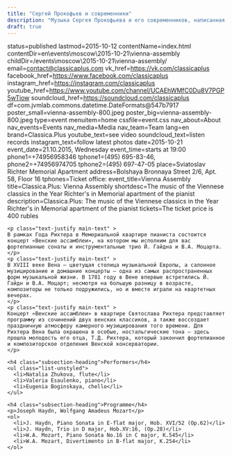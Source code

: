 ```yaml
---
title: "Сергей Прокофьев и современники"
description: "Музыка Сергея Прокофьева и его современников, написанная в эпоху Второй Мировой войны"
draft: true
---
```

status=published
lastmod=2015-10-12
contentName=index.html
contentDir=en\events\moscow\2015-10-21\vienna-assembly
childDir=/events\moscow\2015-10-21\vienna-assembly/
email=contact@classicaplus.com
vk_href=https://vk.com/classicaplus
facebook_href=https://www.facebook.com/classicaplus
instagram_href=https://instagram.com/classicaplus
youtube_href=https://www.youtube.com/channel/UCAEhWMfC0Du8V7PGP5wTiow
soundcloud_href=https://soundcloud.com/classicaplus
df=com.jvmlab.commons.datetime.DateFormats@547b7917
poster_small=vienna-assembly-800.jpeg
poster_big=vienna-assembly-800.jpeg
type=event
menuitem=home
cssfile=event.css
nav_about=About
nav_events=Events
nav_media=Media
nav_team=Team
lang=en
brand=Classica.Plus
youtube_text=see video
soundcloud_text=listen records
instagram_text=follow latest photos
date=2015-10-21
event_date=21.10.2015, Wednesday
event_time=starts at 19:00
phone1=+74956958346
tphone1=(495) 695-83-46,
phone2=+74956974705
tphone2=(495) 697-47-05
place=Sviatoslav Richter Memorial Apartment
address=Bolshaya Bronnaya Street 2/6, Apt. 58, Floor 16
tphones=Ticket office: 
event_title=Vienna Assembly
title=Classica.Plus: Vienna Assembly
shortdesc=The music of the Viennese classics in the Year Richter's in Memorial apartment of the pianist
description=Classica.Plus: The music of the Viennese classics in the Year Richter's in Memorial apartment of the pianist
tickets=The ticket price is 400 rubles
~~~~~~
<p class="text-justify main-text" >
В рамках Года Рихтера в Мемориальной квартире пианиста состоится концерт «Венские ассамблеи», на котором мы исполним для вас фортепианные сонаты и инструментальные трио Й. Гайдна и В.А. Моцарта.
</p>
<p class="text-justify main-text" >
В XVIII веке Вена – цветущая столица музыкальной Европы, а салонное музицирование и домашние концерты – одна из самых распространенных форм музыкальной жизни. В 1781 году в Вене впервые встретились Й. Гайдн и В.А. Моцарт; несмотря на большую разницу в возрасте, композиторы не только подружились, но и вместе играли на квартетных вечерах.
</p>
<p class="text-justify main-text" >
Концерт «Венские ассамблеи» в квартире Святослава Рихтера представляет программу из сочинений двух венских классиков, а также воссоздает праздничную атмосферу камерного музицирования того времени. Для Рихтера Вена была окрашена в особые, ностальгические тона – здесь прошла молодость его отца, Т.Д. Рихтера, который закончил фортепианное и композиторское отделения Венской консерватории.
</p>

<h4 class="subsection-heading">Performers</h4>
<ul class="list-unstyled">
  <li>Natalia Zhukova, flute</li>
  <li>Valeria Esaulenko, piano</li>
  <li>Eugenia Boginskaya, chello</li>
</ul>

<h4 class="subsection-heading">Programme</h4>
<p>Joseph Haydn, Wolfgang Amadeus Mozart</p>
<ol>
  <li>J. Haydn, Piano Sonata in E-flat major, Hob. XVI/52 (Op.62)</li>
  <li>J. Haydn, Trio in D major, Hob.XV:16, (Op.28)</li>
  <li>W.A. Mozart, Piano Sonata No.16 in C major, K.545</li>
  <li>W.A. Mozart, Divertimento in B-flat major, K.254</li>
</ol>
